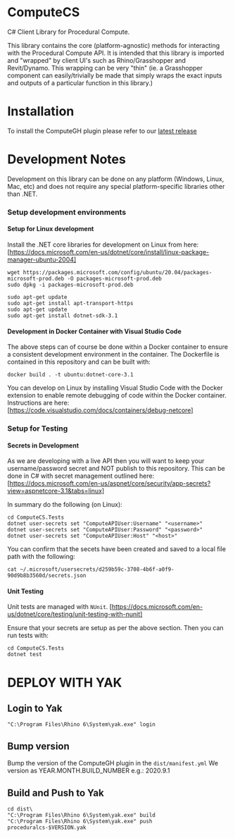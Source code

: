 # ComputeCS

C# Client Library for Procedural Compute.  

This library contains the core (platform-agnostic) methods for interacting with the Procedural Compute API.  It is intended that this library is imported and "wrapped" by client UI's such as Rhino/Grasshopper and Revit/Dynamo.  This wrapping can be very "thin" (ie. a Grasshopper component can easily/trivially be made that simply wraps the exact inputs and outputs of a particular function in this library.)

# Installation
To install the ComputeGH plugin please refer to our [latest release](https://github.com/procedural-build/ProceduralCS/releases/latest)

# Development Notes

Development on this library can be done on any platform (Windows, Linux, Mac, etc) and does not require any special platform-specific libraries other than .NET.

### Setup development environments

#### Setup for Linux development

Install the .NET core libraries for development on Linux from here:
[https://docs.microsoft.com/en-us/dotnet/core/install/linux-package-manager-ubuntu-2004]

```
wget https://packages.microsoft.com/config/ubuntu/20.04/packages-microsoft-prod.deb -O packages-microsoft-prod.deb
sudo dpkg -i packages-microsoft-prod.deb

sudo apt-get update
sudo apt-get install apt-transport-https
sudo apt-get update
sudo apt-get install dotnet-sdk-3.1
```


#### Development in Docker Container with Visual Studio Code

The above steps can of course be done within a Docker container to ensure a consistent development environment in the container.  The Dockerfile is contained in this repository and can be built with:

```
docker build . -t ubuntu:dotnet-core-3.1
```

You can develop on Linux by installing Visual Studio Code with the Docker extension to enable remote debugging of code within the Docker container.  Instructions are here: 
[https://code.visualstudio.com/docs/containers/debug-netcore]


### Setup for Testing

#### Secrets in Development

As we are developing with a live API then you will want to keep your username/password secret and NOT publish to this repository.  This can be done in C# with secret management outlined here:
[https://docs.microsoft.com/en-us/aspnet/core/security/app-secrets?view=aspnetcore-3.1&tabs=linux]

In summary do the following (on Linux):
```
cd ComputeCS.Tests
dotnet user-secrets set "ComputeAPIUser:Username" "<username>"
dotnet user-secrets set "ComputeAPIUser:Password" "<password>"
dotnet user-secrets set "ComputeAPIUser:Host" "<host>"
```

You can confirm that the secets have been created and saved to a local file path with the following:
```
cat ~/.microsoft/usersecrets/d259b59c-3708-4b6f-a0f9-90d9b8b3560d/secrets.json
```

#### Unit Testing

Unit tests are managed with `NUnit`.
[https://docs.microsoft.com/en-us/dotnet/core/testing/unit-testing-with-nunit]

Ensure that your secrets are setup as per the above section.  Then you can run tests with:
```
cd ComputeCS.Tests 
dotnet test
```

# DEPLOY WITH YAK

## Login to Yak
```
"C:\Program Files\Rhino 6\System\yak.exe" login
```

## Bump version
Bump the version of the ComputeGH plugin in the `dist/manifest.yml`
We version as YEAR.MONTH.BUILD_NUMBER e.g.: 2020.9.1

## Build and Push to Yak
```
cd dist\
"C:\Program Files\Rhino 6\System\yak.exe" build
"C:\Program Files\Rhino 6\System\yak.exe" push proceduralcs-$VERSION.yak
```